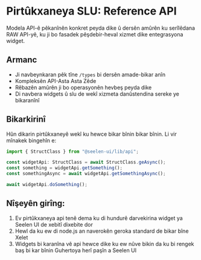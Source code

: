 # **Pirtûkxaneya SLU: Reference API**

Modela API-ê pêkanînên konkret peyda dike û dersên amûrên ku 
serîlêdana RAW API-yê, ku ji bo fasadek pêşdebir-heval xizmet dike 
entegrasyona widget.

## **Armanc**

* Ji navbeynkaran pêk tîne `/types` bi dersên amade-bikar anîn
* Kompleksên API-Asta Asta Zêde
* Rêbazên amûrên ji bo operasyonên hevbeş peyda dike
* Di navbera widgets û slu de wekî xizmeta danûstendina sereke ye 
  bikaranînî

## **Bikarkirinî**

Hûn dikarin pirtûkxaneyê wekî ku hewce bikar bînin bikar bînin. Li vir mînakek bingehîn e:

```ts
import { StructClass } from "@seelen-ui/lib/api";

const widgetApi: StructClass = await StructClass.geAsync();
const something = widgetApi.getSomething();
const somethingAsync = await widgetApi.getSomethingAsync();

await widgetApi.doSomething();
```

## **Nîşeyên girîng:**

1. Ev pirtûkxaneya api tenê dema ku di hundurê darvekirina widget ya Seelen UI de xebitî dixebite 
   dor
2. Hewl da ku ew di node.js an naverokên geroka standard de bikar bîne 
   Xelet
3. Widgets bi karanîna vê api hewce dike ku ew nûve bikin da ku bi rengek baş bi kar bînin 
   Guhertoya herî paşîn a Seelen UI
